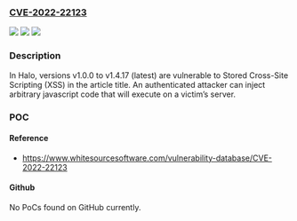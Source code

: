 ### [CVE-2022-22123](https://cve.mitre.org/cgi-bin/cvename.cgi?name=CVE-2022-22123)
![](https://img.shields.io/static/v1?label=Product&message=halo&color=blue)
![](https://img.shields.io/static/v1?label=Version&message=n%2Fa&color=blue)
![](https://img.shields.io/static/v1?label=Vulnerability&message=CWE-79%20Cross-site%20Scripting%20(XSS)&color=brighgreen)

### Description

In Halo, versions v1.0.0 to v1.4.17 (latest) are vulnerable to Stored Cross-Site Scripting (XSS) in the article title. An authenticated attacker can inject arbitrary javascript code that will execute on a victim’s server.

### POC

#### Reference
- https://www.whitesourcesoftware.com/vulnerability-database/CVE-2022-22123

#### Github
No PoCs found on GitHub currently.

